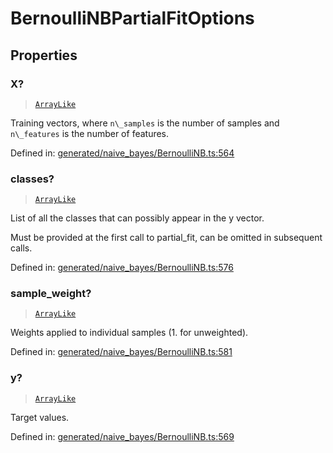 # BernoulliNBPartialFitOptions

## Properties

### X?

> [`ArrayLike`](../types/ArrayLike.md)

Training vectors, where `n\_samples` is the number of samples and `n\_features` is the number of features.

Defined in:  [generated/naive\_bayes/BernoulliNB.ts:564](https://github.com/transitive-bullshit/scikit-learn-ts/blob/92ab806/packages/sklearn/src/generated/naive_bayes/BernoulliNB.ts#L564)

### classes?

> [`ArrayLike`](../types/ArrayLike.md)

List of all the classes that can possibly appear in the y vector.

Must be provided at the first call to partial\_fit, can be omitted in subsequent calls.

Defined in:  [generated/naive\_bayes/BernoulliNB.ts:576](https://github.com/transitive-bullshit/scikit-learn-ts/blob/92ab806/packages/sklearn/src/generated/naive_bayes/BernoulliNB.ts#L576)

### sample\_weight?

> [`ArrayLike`](../types/ArrayLike.md)

Weights applied to individual samples (1. for unweighted).

Defined in:  [generated/naive\_bayes/BernoulliNB.ts:581](https://github.com/transitive-bullshit/scikit-learn-ts/blob/92ab806/packages/sklearn/src/generated/naive_bayes/BernoulliNB.ts#L581)

### y?

> [`ArrayLike`](../types/ArrayLike.md)

Target values.

Defined in:  [generated/naive\_bayes/BernoulliNB.ts:569](https://github.com/transitive-bullshit/scikit-learn-ts/blob/92ab806/packages/sklearn/src/generated/naive_bayes/BernoulliNB.ts#L569)
